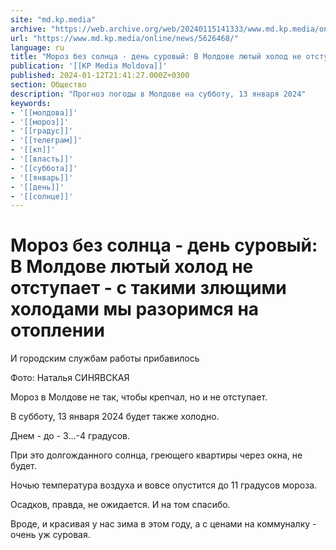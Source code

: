 ```yaml
---
site: "md.kp.media"
archive: "https://web.archive.org/web/20240115141333/www.md.kp.media/online/news/5626468/"
url: "https://www.md.kp.media/online/news/5626468/"
language: ru
title: "Мороз без солнца - день суровый: В Молдове лютый холод не отступает - с такими злющими холодами мы разоримся на отоплении"
publication: '[[KP Media Moldova]]'
published: 2024-01-12T21:41:27.000Z+0300
section: Общество
description: "Прогноз погоды в Молдове на субботу, 13 января 2024"
keywords:
- '[[молдова]]'
- '[[мороз]]'
- '[[градус]]'
- '[[телеграм]]'
- '[[кп]]'
- '[[власть]]'
- '[[суббота]]'
- '[[январь]]'
- '[[день]]'
- '[[солнце]]'
---
```


# Мороз без солнца - день суровый: В Молдове лютый холод не отступает - с такими злющими холодами мы разоримся на отоплении

И городским службам работы прибавилось

Фото: Наталья СИНЯВСКАЯ

Мороз в Молдове не так, чтобы крепчал, но и не отступает.

В субботу, 13 января 2024 будет также холодно.

Днем - до - 3...-4 градусов.

При это долгожданного солнца, греющего квартиры через окна, не будет.

Ночью температура воздуха и вовсе опустится до 11 градусов мороза.

Осадков, правда, не ожидается. И на том спасибо.

Вроде, и красивая у нас зима в этом году, а с ценами на коммуналку - очень уж суровая.
